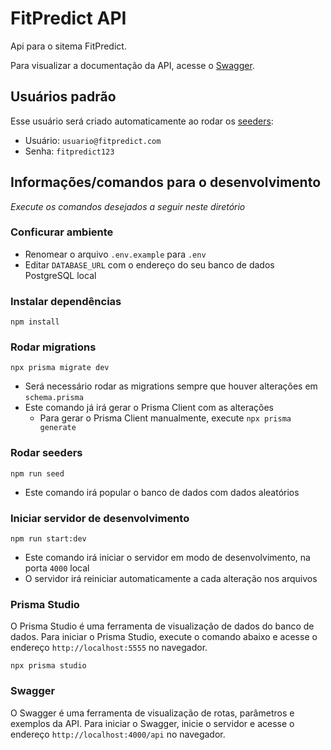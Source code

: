 # FitPredict API

Api para o sitema FitPredict.

Para visualizar a documentação da API, acesse o [Swagger](#swagger).

## Usuários padrão

Esse usuário será criado automaticamente ao rodar os [seeders](#rodar-seeders):

- Usuário: `usuario@fitpredict.com`
- Senha: `fitpredict123`

## Informações/comandos para o desenvolvimento

_Execute os comandos desejados a seguir neste diretório_

### Conficurar ambiente

- Renomear o arquivo `.env.example` para `.env`
- Editar `DATABASE_URL` com o endereço do seu banco de dados PostgreSQL local

### Instalar dependências

```
npm install
```

### Rodar migrations

```
npx prisma migrate dev
```

- Será necessário rodar as migrations sempre que houver alterações em `schema.prisma`
- Este comando já irá gerar o Prisma Client com as alterações
  - Para gerar o Prisma Client manualmente, execute `npx prisma generate`

### Rodar seeders

```
npm run seed
```

- Este comando irá popular o banco de dados com dados aleatórios

### Iniciar servidor de desenvolvimento

```
npm run start:dev
```

- Este comando irá iniciar o servidor em modo de desenvolvimento, na porta `4000` local
- O servidor irá reiniciar automaticamente a cada alteração nos arquivos

### Prisma Studio

O Prisma Studio é uma ferramenta de visualização de dados do banco de dados. Para iniciar o Prisma Studio, execute o comando abaixo e acesse o endereço `http://localhost:5555` no navegador.

```
npx prisma studio
```

### Swagger

O Swagger é uma ferramenta de visualização de rotas, parâmetros e exemplos da API. Para iniciar o Swagger, inicie o servidor e acesse o endereço `http://localhost:4000/api` no navegador.
